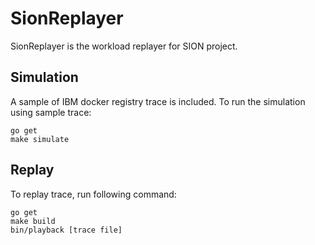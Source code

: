 # SionReplayer

SionReplayer is the workload replayer for SION project.

## Simulation

A sample of IBM docker registry trace is included. To run the simulation using sample trace:

~~~
go get
make simulate
~~~

## Replay

To replay trace, run following command:

~~~
go get
make build
bin/playback [trace file]
~~~